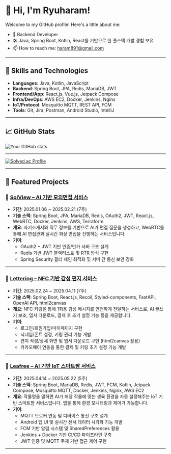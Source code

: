 # 👋 Hi, I'm Ryuharam!

Welcome to my GitHub profile! Here's a little about me:

- 🌱 Backend Developer 
- 🛠 Java, Spring Boot, Kotlin, React를 기반으로 한 풀스택 개발 경험 보유
- 📫 How to reach me: [haram891@gmail.com](mailto:haram891@gmail.com)

---

## 🚀 Skills and Technologies

- **Languages**: Java, Kotlin, JavaScript
- **Backend**: Spring Boot, JPA, Redis, MariaDB, JWT
- **Frontend/App**: React.js, Vue.js, Jetpack Compose
- **Infra/DevOps**: AWS EC2, Docker, Jenkins, Nginx
- **IoT/Protocol**: Mosquitto MQTT, REST API, FCM
- **Tools**: Git, Jira, Postman, Android Studio, IntelliJ

---

## 📈 GitHub Stats

![Your GitHub stats](https://github-readme-stats.vercel.app/api?username=Ryuharam&show_icons=true&theme=radical)

---

[![Solved.ac Profile](http://mazassumnida.wtf/api/v2/generate_badge?boj=dlfnadl97)](https://solved.ac/dlfnadl97/)

---

## 🌟 Featured Projects

### 🔹 [SolView – AI 기반 모의면접 서비스](https://github.com/Ryuharam/SolView)
- **기간**: 2025.01.06 ~ 2025.02.21 (7주)  
- **기술 스택**: Spring Boot, JPA, MariaDB, Redis, OAuth2, JWT, React.js, WebRTC, Docker, Jenkins, AWS, Terraform  
- **개요**: 자기소개서와 직무 정보를 기반으로 AI가 면접 질문을 생성하고, WebRTC를 통해 AI 면접관과 실시간 화상 면접을 진행하는 서비스입니다.  
- **기여**:  
  - OAuth2 + JWT 기반 인증/인가 서버 구조 설계  
  - Redis 기반 JWT 블랙리스트 및 RTR 방식 구현  
  - Spring Security 필터 체인 최적화 및 서버 간 통신 보안 강화  

---

### 🔹 [Lettering – NFC 기반 감성 편지 서비스](https://github.com/Ryuharam/Lettering)
- **기간**: 2025.02.24 ~ 2025.04.11 (7주)  
- **기술 스택**: Spring Boot, React.js, Recoil, Styled-components, FastAPI, OpenAI API, html2canvas  
- **개요**: NFC 키링을 통해 1회용 감성 메시지를 안전하게 전달하는 서비스로, AI 글쓰기 보조, 엽서 다운로드, 결제 후 초기 설정 기능 등을 제공합니다.  
- **기여**:  
  - 로그인/회원가입/마이페이지 구현  
  - 닉네임/폰트 설정, 키링 관리 기능 개발  
  - 편지 작성/상세 화면 및 엽서 다운로드 구현 (html2canvas 활용)  
  - 카카오페이 연동을 통한 결제 및 키링 초기 설정 기능 개발  

---

### 🔹 [Leafree – AI 기반 IoT 스마트팜 서비스](https://github.com/Ryuharam/Leafree)
- **기간**: 2025.04.14 ~ 2025.05.22 (5주)  
- **기술 스택**: Spring Boot, MariaDB, Redis, JWT, FCM, Kotlin, Jetpack Compose, Mosquitto MQTT, Docker, Jenkins, Nginx, AWS EC2  
- **개요**: 작물명을 말하면 AI가 해당 작물에 맞는 생육 환경을 자동 설정해주는 IoT 기반 스마트팜 서비스입니다. 앱을 통해 환경 모니터링과 제어가 가능합니다.  
- **기여**:  
  - MQTT 브로커 연동 및 디바이스 통신 구조 설계  
  - Android 앱 UI 및 실시간 센서 데이터 시각화 기능 개발  
  - FCM 기반 알림 시스템 및 SharedPreferences 활용  
  - Jenkins + Docker 기반 CI/CD 파이프라인 구축  
  - JWT 인증 및 MQTT 주제 기반 접근 제어 구현  

---

<!-- 🔗 Feel free to explore more repositories at the top! -->

